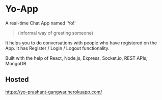 # Yo-App

A real-time Chat App named 'Yo!' 
> (informal way of greeting someone)

It helps you to do conversations with people who have registered on the App. It has Register / Login / Logout functionality.

Built with the help of React, Node.js, Express, Socket.io, REST APIs, MongoDB

## Hosted
https://yo-prashant-gangwar.herokuapp.com/
